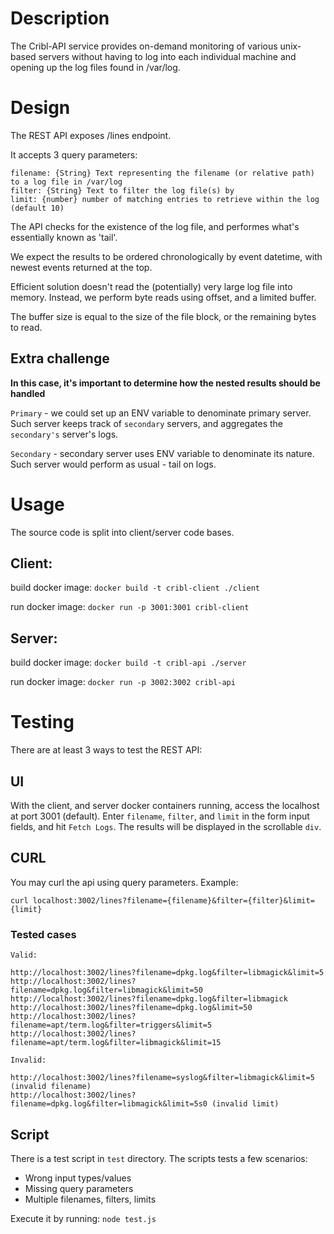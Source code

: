# Description
The Cribl-API service provides on-demand monitoring of various unix-based servers without having to log into each individual machine and opening up the log files found in /var/log.

# Design

The REST API exposes /lines endpoint.

It accepts 3 query parameters:

```
filename: {String} Text representing the filename (or relative path) to a log file in /var/log
filter: {String} Text to filter the log file(s) by
limit: {number} number of matching entries to retrieve within the log (default 10)
```

The API checks for the existence of the log file, and performes what's essentially known as 'tail'.

We expect the results to be ordered chronologically by event datetime, with newest events returned at the top.

Efficient solution doesn't read the (potentially) very large log file into memory. Instead, we perform byte reads using offset, and a limited buffer.

The buffer size is equal to the size of the file block, or the remaining bytes to read.

## Extra challenge
**In this case, it's important to determine how the nested results should be handled**

`Primary` - we could set up an ENV variable to denominate primary server. Such server keeps track of `secondary` servers, and aggregates the `secondary's` server's logs.

`Secondary` - secondary server uses ENV variable to denominate its nature. Such server would perform as usual - tail on logs.

# Usage

The source code is split into client/server code bases.

## Client:

build docker image: `docker build -t cribl-client ./client`

run docker image: `docker run -p 3001:3001 cribl-client`

## Server:

build docker image: `docker build -t cribl-api ./server`

run docker image: `docker run -p 3002:3002 cribl-api`

# Testing

There are at least 3 ways to test the REST API:

## UI
With the client, and server docker containers running, access the localhost at port 3001 (default).
Enter `filename`, `filter`, and `limit` in the form input fields, and hit `Fetch Logs`.
The results will be displayed in the scrollable `div`.

## CURL
You may curl the api using query parameters.
Example:

`curl localhost:3002/lines?filename={filename}&filter={filter}&limit={limit}`

### Tested cases

```
Valid:

http://localhost:3002/lines?filename=dpkg.log&filter=libmagick&limit=5
http://localhost:3002/lines?filename=dpkg.log&filter=libmagick&limit=50
http://localhost:3002/lines?filename=dpkg.log&filter=libmagick
http://localhost:3002/lines?filename=dpkg.log&limit=50
http://localhost:3002/lines?filename=apt/term.log&filter=triggers&limit=5
http://localhost:3002/lines?filename=apt/term.log&filter=libmagick&limit=15

```

```
Invalid:

http://localhost:3002/lines?filename=syslog&filter=libmagick&limit=5 (invalid filename)
http://localhost:3002/lines?filename=dpkg.log&filter=libmagick&limit=5s0 (invalid limit)

```

## Script
There is a test script in `test` directory. The scripts tests a few scenarios:
- Wrong input types/values
- Missing query parameters
- Multiple filenames, filters, limits

Execute it by running:
`node test.js`


